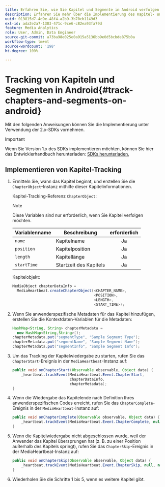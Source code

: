 ```yaml
---
title: Erfahren Sie, wie Sie Kapitel und Segmente in Android verfolgen können.
description: Erfahren Sie mehr über die Implementierung des Kapitel- und Segment-Trackings mit dem Media SDK in Android.
uuid: 013815d7-4d9e-48f4-a2b9-3b70cb1149d3
exl-id: ada2e2a7-1383-471c-9ce6-c82ea93fa79d
feature: Media Analytics
role: User, Admin, Data Engineer
source-git-commit: a73ba98e025e0a915a5136bb9e0d5bcbde875b0a
workflow-type: tm+mt
source-wordcount: '198'
ht-degree: 100%

---
```


# Tracking von Kapiteln und Segmenten in Android{#track-chapters-and-segments-on-android}

Mit den folgenden Anweisungen können Sie die Implementierung unter Verwendung der 2.x-SDKs vornehmen.

>[!IMPORTANT]
>
>Wenn Sie Version 1.x des SDKs implementieren möchten, können Sie hier das Entwicklerhandbuch herunterladen: [SDKs herunterladen.](/help/getting-started/download-sdks.md)

## Implementieren von Kapitel-Tracking

1. Ermitteln Sie, wann das Kapitel beginnt, und erstellen Sie die `ChapterObject`-Instanz mithilfe dieser Kapitelinformationen.

   Kapitel-Tracking-Referenz `ChapterObject`:

   >[!NOTE]
   >
   >Diese Variablen sind nur erforderlich, wenn Sie Kapitel verfolgen möchten.

   | Variablenname | Beschreibung | erforderlich |
   | --- | --- | :---: |
   | `name` | Kapitelname | Ja |
   | `position` | Kapitelposition | Ja |
   | `length` | Kapitellänge | Ja |
   | `startTime` | Startzeit des Kapitels | Ja |

   Kapitelobjekt:

   ```java
   MediaObject chapterDataInfo =  
     MediaHeartbeat.createChapterObject(<CHAPTER_NAME>,  
                                        <POSITION>,  
                                        <LENGTH>,  
                                        <START_TIME>);
   ```

1. Wenn Sie anwenderspezifische Metadaten für das Kapitel hinzufügen, erstellen Sie die Kontextdaten-Variablen für die Metadaten:

   ```java
   HashMap<String, String> chapterMetadata =  
     new HashMap<String,String>();
   chapterMetadata.put("segmentType", "Sample Segment Type");
   chapterMetadata.put("segmentName", "Sample Segment Name");
   chapterMetadata.put("segmentInfo", "Sample Segment Info");
   ```

1. Um das Tracking der Kapitelwiedergabe zu starten, rufen Sie das `ChapterStart`-Ereignis in der `MediaHeartbeat`-Instanz auf:

   ```java
   public void onChapterStart(Observable observable, Object data) {  
       _heartbeat.trackEvent(MediaHeartbeat.Event.ChapterStart,  
                             chapterDataInfo,  
                             chapterMetadata);
   }
   ```

1. Wenn die Wiedergabe das Kapitelende nach Definition Ihres anwenderspezifischen Codes erreicht, rufen Sie das `ChapterComplete`-Ereignis in der `MediaHeartbeat`-Instanz auf:

   ```java
   public void onChapterComplete(Observable observable, Object data) {  
       _heartbeat.trackEvent(MediaHeartbeat.Event.ChapterComplete, null, null);
   }
   ```

1. Wenn die Kapitelwiedergabe nicht abgeschlossen wurde, weil der Anwender das Kapitel übersprungen hat (z. B. zu einer Position außerhalb des Kapitels springt), rufen Sie das `ChapterSkip`-Ereignis in der MediaHeartbeat-Instanz auf:

   ```java
   public void onChapterSkip(Observable observable, Object data) {  
       _heartbeat.trackEvent(MediaHeartbeat.Event.ChapterSkip, null, null);
   }
   ```

1. Wiederholen Sie die Schritte 1 bis 5, wenn es weitere Kapitel gibt.
